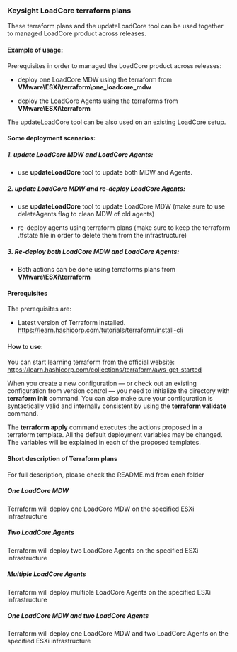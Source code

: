 ### Keysight LoadCore terraform plans

These terraform plans and the updateLoadCore tool can be used together to managed LoadCore product across releases.


#### Example of usage:
Prerequisites in order to managed the LoadCore product across releases:

- deploy one LoadCore MDW using the terraform from **VMware\ESXi\terraform\one_loadcore_mdw**

- deploy the LoadCore Agents using the terraforms from **VMware\ESXi\terraform**

The updateLoadCore tool can be also used on an existing LoadCore setup.


#### Some deployment scenarios:

##### 1. update LoadCore MDW and LoadCore Agents:

* use **updateLoadCore** tool to update both MDW and Agents.



##### 2. update LoadCore MDW and re-deploy LoadCore Agents:

* use **updateLoadCore** tool to update LoadCore MDW (make sure to use deleteAgents flag to clean MDW of old agents)

* re-deploy agents using terraform plans (make sure to keep the terraform .tfstate file in order to delete them from the infrastructure)



##### 3. Re-deploy both LoadCore MDW and LoadCore Agents:

* Both actions can be done using terraforms plans from **VMware\ESXi\terraform**


#### Prerequisites
The prerequisites are:
- Latest version of Terraform installed. https://learn.hashicorp.com/tutorials/terraform/install-cli

#### How to use:

You can start learning terraform from the official website: https://learn.hashicorp.com/collections/terraform/aws-get-started

When you create a new configuration — or check out an existing configuration from version control — you need to initialize the directory with **terraform init** command.
You can also make sure your configuration is syntactically valid and internally consistent by using the **terraform validate** command.

The  **terraform apply**  command executes the actions proposed in a terraform template. All the default deployment variables may be changed. The variables will be explained in each of the proposed templates.


#### Short description of Terraform plans
For full description, please check the README.md from each folder

##### One LoadCore MDW
Terraform will deploy one LoadCore MDW on the specified ESXi infrastructure


##### Two LoadCore Agents
Terraform will deploy two LoadCore Agents on the specified ESXi infrastructure


##### Multiple LoadCore Agents
Terraform will deploy multiple LoadCore Agents on the specified ESXi infrastructure


##### One LoadCore MDW and two LoadCore Agents
Terraform will deploy one LoadCore MDW and two LoadCore Agents on the specified ESXi infrastructure